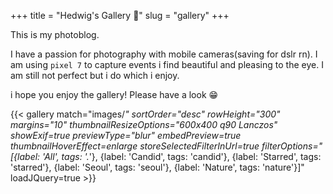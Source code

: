 +++
title = "Hedwig's Gallery 📸"
slug = "gallery"
+++

This is my photoblog.

I have a passion for photography with mobile cameras(saving for dslr rn). I am using `pixel 7` to capture events i find beautiful and pleasing to the eye. I am still not perfect but i do which i enjoy.

i hope you enjoy the gallery! Please have a look 😁


{{< gallery match="images/*" sortOrder="desc" rowHeight="300" margins="10" thumbnailResizeOptions="600x400 q90 Lanczos" showExif=true previewType="blur" embedPreview=true thumbnailHoverEffect=enlarge storeSelectedFilterInUrl=true filterOptions="[{label: 'All', tags: '.*'},  {label: 'Candid', tags: 'candid'}, {label: 'Starred', tags: 'starred'}, {label: 'Seoul', tags: 'seoul'}, {label: 'Nature', tags: 'nature'}]" loadJQuery=true >}}
